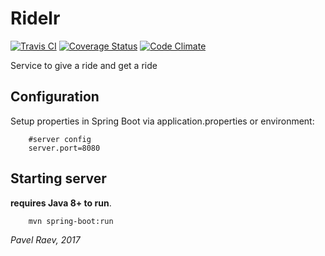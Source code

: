 # Ridelr

[![Travis CI](https://travis-ci.org/magdel/ridelr.svg?branch=master)](https://travis-ci.org/magdel/ridelr)
[![Coverage Status](https://coveralls.io/repos/github/magdel/ridelr/badge.svg?branch=master)](https://coveralls.io/github/magdel/ridelr?branch=master)
[![Code Climate](https://codeclimate.com/github/magdel/ridelr/badges/gpa.svg)](https://codeclimate.com/github/magdel/ridelr)

Service to give a ride and get a ride


## Configuration

Setup properties in Spring Boot via application.properties or environment:

		#server config
		server.port=8080

## Starting server

**requires Java 8+ to run**.

		mvn spring-boot:run


_Pavel Raev, 2017_


